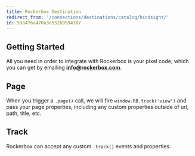 ```yaml
---
title: Rockerbox Destination
redirect_from: '/connections/destinations/catalog/hindsight/'
id: 59a476a470a3e552b9594307
---
```

## Getting Started

All you need in order to integrate with Rockerbox is your pixel code, which you can get by emailing **info@rockerbox.com**.

## Page

When you trigger a `.page()` call, we will fire `window.RB.track('view')` and pass your page properties, including any custom properties outside of url, path, title, etc.

## Track

Rockerbox can accept any custom `.track()` events and properties.
